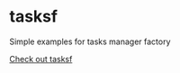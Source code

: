 # tasksf
Simple examples for tasks manager factory

[Check out tasksf](http://github.com/ranapat/tasksf)